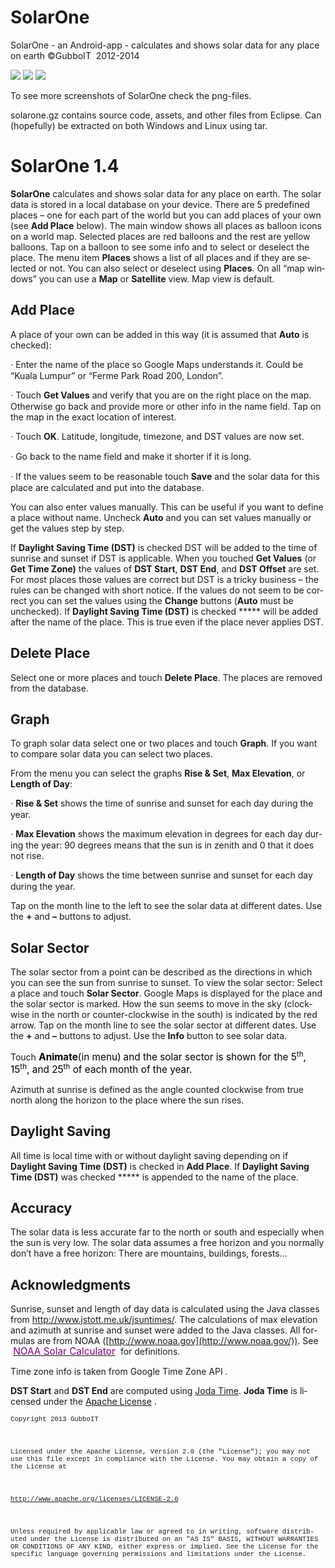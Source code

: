 # SolarOne
SolarOne - an Android-app - calculates and shows solar data for any place on earth
<span lang="EN-US">©GubboIT  2012-2014</span>

![](world7.png)
![](sector.png)
![](graphlength.png)

To see more screenshots of SolarOne check the png-files.

solarone.gz contains source code, assets, and other files from Eclipse. Can (hopefully) be extracted on both Windows and Linux using tar.

# <span lang="EN-US">SolarOne 1.4</span>

**<span lang="EN-US">SolarOne</span>** <span lang="EN-US">calculates and shows solar data for any place on earth. The solar data is stored in a local database on your device. There are 5 predefined places – one for each part of the world but you can add places of your own (see **Add Place** below). The main window shows all places as balloon icons on a world map. Selected places are red balloons and the rest are yellow balloons. Tap on a balloon to see some info and to select or deselect the place. The menu item **Places** shows a list of all places and if they are selected or not. You can also select or deselect using **Places**. On all “map windows” you can use a **Map** or **Satellite** view. Map view is default.</span>

## <span lang="EN-US">Add Place</span>

<span lang="EN-US">A place of your own can be added in this way (it is assumed that **Auto** is checked):</span>

<span lang="EN-US" style="font-family:Symbol">·<span style="font:7.0pt &quot;Times New Roman&quot;"></span> </span><span lang="EN-US">Enter the name of the place so Google Maps understands it. Could be “Kuala Lumpur” or “Ferme Park Road 200, London”.</span>

<span lang="EN-US" style="font-family:Symbol">·<span style="font:7.0pt &quot;Times New Roman&quot;"></span> </span><span lang="EN-US">Touch **Get Values** and verify that you are on the right place on the map. Otherwise go back and provide more or other info in the name field. Tap on the map in the exact location of interest.</span>

<span lang="EN-US" style="font-family:Symbol">·<span style="font:7.0pt &quot;Times New Roman&quot;"></span> </span><span lang="EN-US">Touch **OK**. Latitude, longitude, timezone, and DST values are now set.</span>

<span lang="EN-US" style="font-family:Symbol">·<span style="font:7.0pt &quot;Times New Roman&quot;"></span> </span><span lang="EN-US">Go back to the name field and make it shorter if it is long.</span>

<span lang="EN-US" style="font-family:Symbol">·<span style="font:7.0pt &quot;Times New Roman&quot;"></span> </span><span lang="EN-US">If the values seem to be reasonable touch **Save** and the solar data for this place are calculated and put into the database.</span>

<span lang="EN-US">You can also enter values manually. This can be useful if you want to define a place without name. Uncheck **Auto** and you can set values manually or get the values step by step.</span>

<span lang="EN-US">If **Daylight Saving Time (DST)** is checked DST will be added to the time of sunrise and sunset if DST is applicable. When you touched **Get Values** (or **Get Time Zone)** the values of **DST Start**, **DST End**, and **DST Offset** are set. For most places those values are correct but DST is a tricky business – the rules can be changed with short notice. If the values do not seem to be correct you can set the values using the **Change** buttons (**Auto** must be unchecked). If **Daylight Saving Time (DST)** is checked ***** will be added after the name of the place. This is true even if the place never applies DST.</span>

## <span lang="EN-US">Delete Place</span>

<span lang="EN-US">Select one or more places and touch **Delete Place**. The places are removed from the database.</span>

## <span lang="EN-US">Graph</span>

<span lang="EN-US">To graph solar data select one or two places and touch **Graph**. If you want to compare solar data you can select two places.</span>

<span lang="EN-US">From the menu you can select the graphs **Rise & Set**, **Max Elevation**, or **Length of Day**:</span>

<span lang="EN-US" style="font-family:Symbol">·<span style="font:7.0pt &quot;Times New Roman&quot;"></span> </span>**<span lang="EN-US">Rise & Set</span>** <span lang="EN-US">shows the time of sunrise and sunset for each day during the year.</span>

<span lang="EN-US" style="font-family:Symbol">·<span style="font:7.0pt &quot;Times New Roman&quot;"></span> </span>**<span lang="EN-US">Max Elevation</span>** <span lang="EN-US">shows the maximum elevation in degrees for each day during the year: 90 degrees means that the sun is in zenith and 0 that it does not rise.</span>

<span lang="EN-US" style="font-family:Symbol">·<span style="font:7.0pt &quot;Times New Roman&quot;"></span> </span>**<span lang="EN-US">Length of Day</span>** <span lang="EN-US">shows the time between sunrise and sunset for each day during the year.</span>

<span lang="EN-US">Tap on the month line to the left to see the solar data at different dates. Use the **+** and **–** buttons to adjust.</span>

## <span lang="EN-US">Solar Sector</span>

<span lang="EN-US">The solar sector from a point can be described as the directions in which you can see the sun from sunrise to sunset. To view the solar sector: Select a place and touch **Solar Sector**. Google Maps is displayed for the place and the solar sector is marked. How the sun seems to move in the sky (clockwise in the north or counter-clockwise in the south) is indicated by the red arrow. Tap on the month line to see the solar sector at different dates. Use the **+** and **–** buttons to adjust. Use the **Info** button to see solar data.</span>

<span lang="EN-US">Touch</span><span class="apple-converted-space"><span lang="EN-US" style="font-size:11.5pt;
line-height:115%;color:black"> </span></span>**<span lang="EN-US" style="font-size:11.5pt;line-height:115%;color:black">Animate</span>**<span class="apple-converted-space"><span lang="EN-US" style="font-size:11.5pt;
line-height:115%;color:black">(in menu)</span> </span><span lang="EN-US" style="font-size:11.5pt;line-height:115%;color:black">and the solar sector is shown for the 5</span><sup><span lang="EN-US" style="color:black">th</span></sup><span lang="EN-US" style="font-size:11.5pt;line-height:115%;color:black">, 15</span><sup><span lang="EN-US" style="color:black">th</span></sup><span lang="EN-US" style="font-size:11.5pt;line-height:115%;color:black">, and 25</span><sup><span lang="EN-US" style="color:black">th</span></sup><span class="apple-converted-space"><span lang="EN-US" style="font-size:11.5pt;
line-height:115%;color:black"> </span></span><span lang="EN-US" style="font-size:11.5pt;line-height:115%;color:black">of each month of the year.</span>

<span lang="EN-US">Azimuth at sunrise is defined as the angle counted clockwise from true north along the horizon to the place where the sun rises.</span>

## <span lang="EN-US">Daylight Saving</span>

<span lang="EN-US">All time is local time with or without daylight saving depending on if **Daylight Saving Time (DST)** is checked in **Add Place**. If **Daylight Saving Time (DST)** was checked ***** is appended to the name of the place.</span>

## <span lang="EN-US">Accuracy</span>

<span lang="EN-US">The solar data is less accurate far to the north or south and especially when the sun is very low. The solar data assumes a free horizon and you normally don’t have a free horizon: There are mountains, buildings, forests…</span>

## <span lang="EN-US">Acknowledgments</span>

<span lang="EN-US">Sunrise, sunset and length of day data is calculated using the Java classes from</span> [<span lang="EN-US">http://www.jstott.me.uk/jsuntimes/</span>](http://www.jstott.me.uk/jsuntimes/)<span lang="EN-US">. The calculations of max elevation and azimuth at sunrise and sunset were added to the Java classes. All formulas are from NOAA ([http://www.noaa.gov](http://www.noaa.gov/)). See</span> <span class="apple-converted-space"><span lang="EN-US" style="font-size:11.5pt;
line-height:115%;color:black"> </span></span>[<span lang="EN-US" style="font-size:11.5pt;line-height:115%;color:purple">NOAA Solar Calculator</span>](http://www.esrl.noaa.gov/gmd/grad/solcalc/)<span class="apple-converted-space"><span lang="EN-US" style="font-size:11.5pt;
line-height:115%;color:black"> </span></span> <span lang="EN-US">for definitions.</span>

<span lang="EN-US">Time zone info is taken from Google Time Zone API .</span>

**<span lang="EN-US">DST Start</span>** <span lang="EN-US">and **DST End** are computed using [Joda Time](http://joda-time.sourceforge.net/). **Joda Time** is licensed under the</span> [<span lang="EN-US">Apache License</span>](http://www.apache.org/licenses/LICENSE-2.0) <span lang="EN-US">.</span>

<span lang="EN-US" style="font-size:8.0pt;font-family:&quot;Courier New&quot;">Copyright 2013 GubboIT</span>

<span lang="EN-US" style="font-size:8.0pt;font-family:&quot;Courier New&quot;"> </span>

<span lang="EN-US" style="font-size:8.0pt;font-family:&quot;Courier New&quot;">Licensed under the Apache License, Version 2.0 (the "License"); you may not use this file except in compliance with the License. You may obtain a copy of the License at</span>

<span lang="EN-US" style="font-size:8.0pt;font-family:&quot;Courier New&quot;"> </span>

<span lang="EN-US" style="font-size:8.0pt;font-family:&quot;Courier New&quot;">http://www.apache.org/licenses/LICENSE-2.0</span>

<span lang="EN-US" style="font-size:8.0pt;font-family:&quot;Courier New&quot;"> </span>

<span lang="EN-US" style="font-size:8.0pt;font-family:&quot;Courier New&quot;">Unless required by applicable law or agreed to in writing, software distributed under the License is distributed on an "AS IS" BASIS, WITHOUT WARRANTIES OR CONDITIONS OF ANY KIND, either express or implied. See the License for the specific language governing permissions and limitations under the License.</span>

 
 
